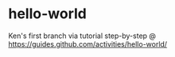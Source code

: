 # hello-world
Ken's first branch via tutorial step-by-step @ https://guides.github.com/activities/hello-world/

